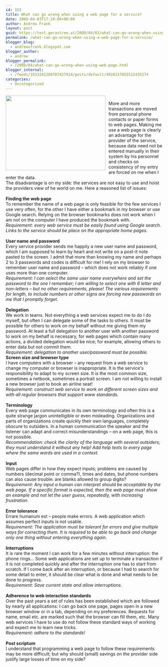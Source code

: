 ```yaml
---
id: 152
title: What can go wrong when using a web page for a service?
date: 2009-04-03T17:10:00+00:00
author: Andrew Frank
layout: post
guid: https://test.gerastree.at/2009/04/03/what-can-go-wrong-when-using-a-web-page-for-a-service/
permalink: /what-can-go-wrong-when-using-a-web-page-for-a-service/
blogger_blog:
  - andrewufrank.blogspot.com
blogger_author:
  - andrew
blogger_permalink:
  - /2009/04/what-can-go-wrong-when-using-web-page.html
blogger_internal:
  - /feeds/3533242289707427914/posts/default/4926157055515435174
categories:
  - Uncategorized
---
```

<a href="http://3.bp.blogspot.com/_Z6mNar6sZs4/SdZE4V5lH_I/AAAAAAAAAAs/cuFmfBBfu0Q/s1600-h/CIMG8507.JPG"><img style="margin: 0pt 10px 10px 0pt; float: left; cursor: pointer; width: 320px; height: 240px;" src="http://3.bp.blogspot.com/_Z6mNar6sZs4/SdZE4V5lH_I/AAAAAAAAAAs/cuFmfBBfu0Q/s320/CIMG8507.JPG" alt="" id="BLOGGER_PHOTO_ID_5320515744526835698" border="0" /></a><br />More and more transactions are moved from personal phone contacts or paper forms to web pages. Making me use a web page is clearly an advantage for the provider of the service, because data need not be entered manually in their system by his personnel and checks on consistency of my entry are forced on me when I enter the data.<br />The disadvantage is on my side: the services are not easy to use and hoist the providers view of he world on me. Here a reasoned list of issues:<br /><br /><span style="font-weight: bold;">Finding the web page</span><br />To remember the name of a web page is only feasible for the few services I use very often, for the other I have either a bookmark in my browser or use Google search. Relying on the browser bookmarks does not work when I am not on the computer I have produced the bookmark with.<br /><span style="font-style: italic;">Requirement: every web service must be easily found using Google search. Links to the service should be place on the appropriate home pages.</span><br /><br /><span style="font-weight: bold;">User name and password</span><br />Every service provider sends me happily a new user name and password, which I am supposed to learn by heart and not write on a post-it note pasted to the screen. I admit that more than knowing my name and perhaps 2 to 3 passwords and codes is difficult for me! I rely on my browser to remember user name and password – which does not work reliably if one uses more than one computer.<br /><span style="font-style: italic;">Requirement: I can select the same user name everywhere and set the password to the one I remember; I am willing to select one with 6 letter and non-letters – but no other requirements, please! The various requirements for length, to include numbers or other signs are forcing new passwords on me that I promptly forget.</span><br /><br /><span style="font-weight: bold;">Delegation</span><br />We work in teams. Not everything a web services expect me to do I do myself, but often I can delegate some of the tasks to others. It must be possible for others to work on my behalf without me giving them my password. At least a full delegation to another user with another password to work on my behalf is necessary, for web pages which contain many actions, a divided delegation would be nice; for example, allowing others to enter data but not commit them.<br /><span style="font-style: italic;">Requirement: delegation to another user/password must be possible.</span><br /><span style="font-weight: bold;">Screen size and browser type</span><br />I have computers with a browser – any request from a web service to change my computer or browser is inappropriate. It is the service's responsibility to adapt to my screen size. It is the most common size, sometimes a netbook, sometimes a portrait screen. I am not willing to install a new browser just to book an airline seat!<br /><span style="font-style: italic;">Requirement: construct web service to work on different screen sizes and with all regular browsers that support www standards.</span><br /><br /><span style="font-weight: bold;">Terminology</span><br />Every web page communicates in its own terminology and often this is a quite strange jargon unintelligible or even misleading. Organizations and parts of organizations create quickly their own languages, completely obscure to outsiders. In a human communication the speaker and the listener can adapt and correct misunderstandings – on a web page, this is not possible.<br /><span style="font-style: italic;">Recommendation: check the clarity of the language with several outsiders; they  must understand it without any help! Add help texts to every page where the same words are used in a context.</span><br /><br /><span style="font-weight: bold;">Input</span><br />Web pages differ in how they expect inputs; problems are caused by numbers (decimal point or comma?), times and dates, but phone numbers can also cause trouble: are blanks allowed to group digits?<br /><span style="font-style: italic;">Requirement:  Any input a human can interpret should be acceptable by the web page.  If a specific format is expected, then the web page must show an example and not let the user guess, repeatedly, with increasing frustration. </span><br /><br /><span style="font-weight: bold;">Error tolerance</span><br />Errare humanum est – people make errors. A web application which assumes perfect inputs is not usable.<br /><span style="font-style: italic;">Requirement: The application must be tolerant for errors and give multiple ways for correcting them. It is required to be able to go back and change only one thing without entering everything again.</span><br /><br /><span style="font-weight: bold;">Interruptions</span><br />It is rare the moment I can work for a few minutes without interruption: the phone rings... Some web applications are set up to terminate a transaction if it is not completed quickly and after the interruption one has to start from scratch. If I come back after an interruption, or because I had to search for some detail to enter, it should be clear what is done and what needs to be done to progress.<br /><span style="font-style: italic;">Requirement: Save current state and allow interruptions.</span><br /><br /><span style="font-weight: bold;">Adherence to web interaction standards</span><br />Over the past years a set of rules has been established which are followed by nearly all applications: I can go back one page, pages open in a new browser window or in a tab, depending on my preferences. Requests for name, email etc. are marked such that the browser can fill them, etc. Many web services I have to use do not follow these standard ways of working and expect me to learn new tricks.<br /><span style="font-style: italic;">Requirement: adhere to the standards!</span><br /><br /><span style="font-weight: bold;">Post scriptum</span><br />I understand that programming a web page to follow these requirements may be more difficult; but why should (small) savings on the provider side justify large losses of time on my side?